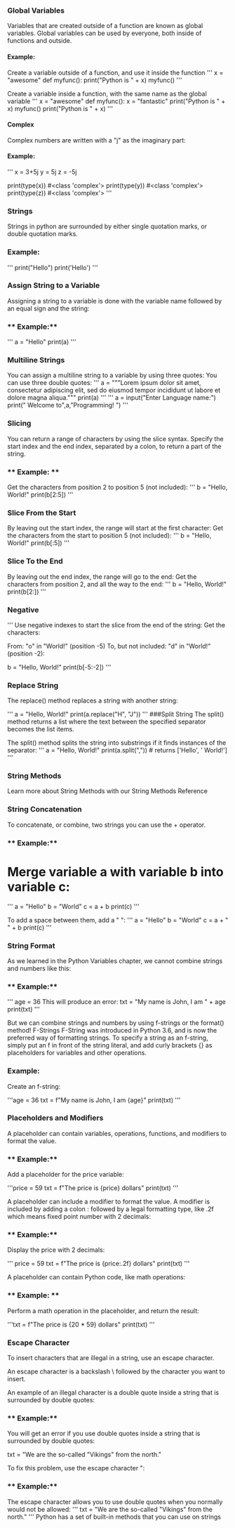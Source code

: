 ### Global Variables
Variables that are created outside of a function  are known as global variables.
Global variables can be used by everyone, both inside of functions and outside.

#### **Example:**
Create a variable outside of a function, and use it inside the function
'''
 x = "awesome"
 def myfunc():
   print("Python is " + x)
myfunc()
'''

Create a variable inside a function, with the same name as the global variable
'''
x = "awesome"
def myfunc():
   x = "fantastic"
   print("Python is " + x)
   myfunc()
print("Python is " + x)
'''

####  **Complex**
Complex numbers are written with a "j" as the imaginary part:

#### **Example:**
'''
x = 3+5j
y = 5j
z = -5j

print(type(x)) #<class 'complex'>
print(type(y)) #<class 'complex'>
print(type(z)) #<class 'complex'>
'''

### Strings
Strings in python are surrounded by either single quotation marks, or double quotation marks.
### **Example:**
'''
print("Hello")
print('Hello')
'''

### Assign String to a Variable
Assigning a string to a variable is done with the variable name followed by an equal sign and the string:

### ** Example:**
'''
a = "Hello"
print(a)
'''

### Multiline Strings
You can assign a multiline string to a variable by using three quotes:
You can use three double quotes:
'''
a = """Lorem ipsum dolor sit amet,
consectetur adipiscing elit,
sed do eiusmod tempor incididunt
ut labore et dolore magna aliqua."""
print(a)
'''
'''
a = input("Enter Language name:")
print(" Welcome to",a,"Programming! ")
'''

### Slicing
You can return a range of characters by using the slice syntax.
Specify the start index and the end index, separated by a colon, to return a part of the string.

### ** Example: **
Get the characters from position 2 to position 5 (not included):
'''
b = "Hello, World!"
print(b[2:5])
'''

###  Slice From the Start
By leaving out the start index, the range will start at the first character:
Get the characters from the start to position 5 (not included):
'''
b = "Hello, World!"
print(b[:5])
'''

### Slice To the End
By leaving out the end index, the range will go to the end:
Get the characters from position 2, and all the way to the end:
'''
b = "Hello, World!"
print(b[2:])
'''

### Negative 
'''
Use negative indexes to start the slice from the end of the string:
Get the characters:

From: "o" in "World!" (position -5)
To, but not included: "d" in "World!" (position -2):

b = "Hello, World!"
print(b[-5:-2])
'''

### Replace String
The replace() method replaces a string with another string:

'''
a = "Hello, World!"
print(a.replace("H", "J"))
'''
###Split String
The split() method returns a list where the text between the specified separator becomes the list items.

The split() method splits the string into substrings if it finds instances of the separator:
'''
a = "Hello, World!"
print(a.split(",")) # returns ['Hello', ' World!']
'''

### String Methods
Learn more about String Methods with our String Methods Reference

### String Concatenation
To concatenate, or combine, two strings you can use the + operator.

### ** Example:**
# Merge variable a with variable b into variable c:
'''
a = "Hello"
b = "World"
c = a + b
print(c)
'''

To add a space between them, add a " ":
'''
a = "Hello"
b = "World"
c = a + " " + b
print(c)
'''

### String Format
As we learned in the Python Variables chapter, we cannot combine strings and numbers like this:

### ** Example:**
'''
age = 36
This will produce an error:
txt = "My name is John, I am " + age
print(txt)
'''

But we can combine strings and numbers by using f-strings or the format() method!
F-Strings
F-String was introduced in Python 3.6, and is now the preferred way of formatting strings.
To specify a string as an f-string, simply put an f in front of the string literal, and add curly brackets {} as placeholders for variables and other operations.

###  **Example:**

Create an f-string:

'''age = 36
txt = f"My name is John, I am {age}"
print(txt)
'''

### Placeholders and Modifiers
A placeholder can contain variables, operations, functions, and modifiers to format the value.

### ** Example:**
Add a placeholder for the price variable:

'''price = 59
txt = f"The price is {price} dollars"
print(txt)
'''

A placeholder can include a modifier to format the value.
A modifier is included by adding a colon : followed by a legal formatting type, like .2f which means fixed point number with 2 decimals:

### ** Example:**
Display the price with 2 decimals:

'''
price = 59
txt = f"The price is {price:.2f} dollars"
print(txt)
'''

A placeholder can contain Python code, like math operations:

### ** Example: **
Perform a math operation in the placeholder, and return the result:

'''txt = f"The price is {20 * 59} dollars"
print(txt)
'''

### Escape Character
To insert characters that are illegal in a string, use an escape character.

An escape character is a backslash \ followed by the character you want to insert.

An example of an illegal character is a double quote inside a string that is surrounded by double quotes:

### ** Example:**
You will get an error if you use double quotes inside a string that is surrounded by double quotes:

txt = "We are the so-called "Vikings" from the north."

To fix this problem, use the escape character \":

### ** Example:**
The escape character allows you to use double quotes when you normally would not be allowed:
'''
txt = "We are the so-called \"Vikings\" from the north."
'''
Python has a set of built-in methods that you can use on strings
